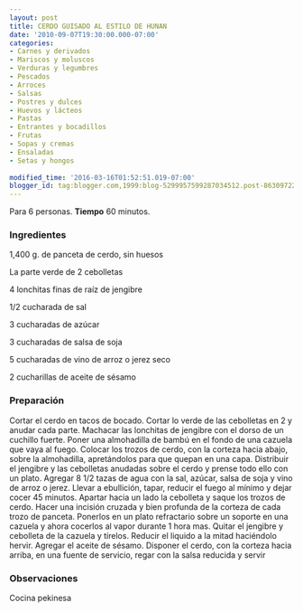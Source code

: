 ```yaml
---
layout: post
title: CERDO GUISADO AL ESTILO DE HUNAN
date: '2010-09-07T19:30:00.000-07:00'
categories:
- Carnes y derivados
- Mariscos y moluscos
- Verduras y legumbres
- Pescados
- Arroces
- Salsas
- Postres y dulces
- Huevos y lácteos
- Pastas
- Entrantes y bocadillos
- Frutas
- Sopas y cremas
- Ensaladas
- Setas y hongos
 
modified_time: '2016-03-16T01:52:51.019-07:00'
blogger_id: tag:blogger.com,1999:blog-5299957599287034512.post-8630972282070396371
---
```


Para 6 personas.
<b>Tiempo</b> 60 minutos.

<h3>Ingredientes</h3>

1,400 g. de panceta de cerdo, sin huesos

La parte verde de 2 cebolletas

4 lonchitas finas de raíz de jengibre

1/2 cucharada de sal

3 cucharadas de azúcar

3 cucharadas de salsa de soja

5 cucharadas de vino de arroz o jerez seco

2 cucharillas de aceite de sésamo

<h3>Preparación</h3>

Cortar el cerdo en tacos de bocado. Cortar lo verde de las cebolletas en 2 y anudar cada parte. Machacar las lonchitas de jengibre con el dorso de un cuchillo fuerte. Poner una almohadilla de bambú en el fondo de una cazuela que vaya al fuego. Colocar los trozos de cerdo, con la corteza hacia abajo, sobre la almohadilla, apretándolos para que quepan en una capa. Distribuir el jengibre y las cebolletas anudadas sobre el cerdo y prense todo ello con un plato. Agregar 8 1/2 tazas de agua con la sal, azúcar, salsa de soja y vino de arroz o jerez. Llevar a ebullición, tapar, reducir el fuego al mínimo y dejar cocer 45 minutos. Apartar hacia un lado la cebolleta y saque los trozos de cerdo. Hacer una incisión cruzada y bien profunda de la corteza de cada trozo de panceta. Ponerlos en un plato refractario sobre un soporte en una cazuela y ahora cocerlos al vapor durante 1 hora mas. Quitar el jengibre y cebolleta de la cazuela y tírelos. Reducir el liquido a la mitad haciéndolo hervir. Agregar el aceite de sésamo. Disponer el cerdo, con la corteza hacia arriba, en una fuente de servicio, regar con la salsa reducida y servir

<h3>Observaciones</h3>

Cocina pekinesa

